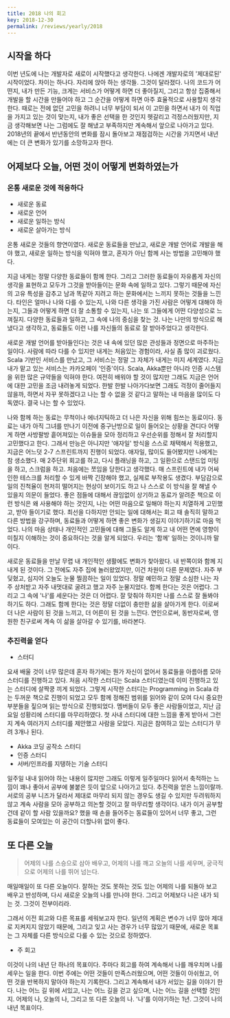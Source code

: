 ```yaml
---
title: 2018 나의 회고
key: 2018-12-30
permalink: /reviews/yearly/2018
---
```


## 시작을 하다
이번 년도에 나는 개발자로 새로이 시작했다고 생각한다. 나에겐 개발자로의 '제대로된' 시작이었다. 차이는 하나다. 자리에 앉아 하는 생각들. 그것이 달라졌다. 나의 코드가 어떤지, 내가 만든 기능, 크게는 서비스가 어떻게 하면 더 좋아질지, 그리고 항상 집중해서 개발을 할 시간을 만들어야 하고 그 순간을 어떻게 하면 아주 효율적으로 사용할지 생각한다. 때로는 전에 없던 고민을 하려니 너무 부담이 되서 이 고민을 하면서 내가 이 직업을 가지고 있는 것이 맞는지, 내가 좋은 선택을 한 것인지 헷갈리고 걱정스러웠지만, 지금 생각해보면 나는 그럼에도 잘 해냈고 부족하지만 계속해서 앞으로 나아가고 있다. 2018년의 끝에서 반년동안의 변화를 잠시 돌아보고 재점검하는 시간을 가지면서 내년에는 더 큰 변화가 있기를 소망하고자 한다.

## 어제보다 오늘, 어떤 것이 어떻게 변화하였는가
### 온통 새로운 것에 적응하다
- 새로운 동료
- 새로운 언어
- 새로운 일하는 방식
- 새로운 살아가는 방식

온통 새로운 것들의 향연이였다. 새로운 동료들을 만났고, 새로운 개발 언어로 개발을 해야 했고, 새로운 일하는 방식을 익혀야 했고, 혼자가 아닌 함께 사는 방법을 고민해야 했다.

지금 내게는 정말 다양한 동료들이 함께 한다. 그리고 그러한 동료들이 자유롭게 자신의 생각을 표현하고 모두가 그것을 받아들이는 문화 속에 일하고 있다. 그렇기 때문에 자신의 고유 특성을 감추고 남과 똑같아 지려고 하는 문화에서는 느끼지 못하는 것들을 느낀다. 타인은 얼마나 나와 다를 수 있는지, 나와 다른 생각을 가진 사람은 어떻게 대해야 하는지, 그들과 어떻게 하면 더 잘 소통할 수 있는지, 나는 또 그들에게 어떤 다양성으로 느껴질지. 다양한 동료들과 일하고, 그 속에 나의 중심을 찾는 것. 나는 나만의 방식으로 해냈다고 생각하고, 동료들도 이런 나를 자신들의 동료로 잘 받아주었다고 생각한다.

새로운 개발 언어를 받아들인다는 것은 내 속에 있던 많은 관성들과 정면으로 마주하는 일이다. 사람에 따라 다를 수 있지만 내게는 처음있는 경험이라, 사실 좀 많이 괴로웠다. Scala 기반인 서비스를 만났고, 그 서비스는 정말 그 자체가 내게는 미지 세계였다. 지금 내가 맡고 있는 서비스는 카카오페이 '인증'이다. Scala, Akka뿐만 아니라 인증 시스템을 위한 많은 규약들을 익혀야 한다. 여전히 배워야 할 것이 많지만 그래도 지금은 언어에 대한 고민을 조금 내려놓게 되었다. 한발 한발 나아가다보면 그래도 걱정이 줄어들지 않을까, 하면서 자꾸 못하겠다고 나는 할 수 없을 것 같다고 말하는 내 마음을 많이도 다독였다. 결국 나는 할 수 있었다.

나와 함께 하는 동료는 무척이나 에너지틱하고 더 나은 자신을 위해 힘쓰는 동료이다. 동료는 내가 아직 그녀를 만나기 이전에 중구난방으로 일이 들어오는 상황을 견디다 어떻게 하면 사방팔방 흩어져있는 이슈들을 모아 정리하고 우선순위를 정해서 잘 처리할지 고민했다고 한다. 그래서 만능은 아니지만 '애자일' 방식을 스스로 채택해서 적용했고, 지금은 어느덧 2-7 스프린트까지 진행이 되었다. 애자일, 많이도 들어봤지만 나에게는 참 생소했다. 매 2주단위 회고를 하고, 다시 플래닝을 하고, 그 일환으로 스탠드업 미팅을 하고, 스크럼을 하고. 처음에는 쪼임을 당한다고 생각했다. 매 스프린트에 내가 어싸인한 테스크를 처리할 수 있게 바짝 긴장해야 했고, 실제로 부작용도 생겼다. 부담감으로 일의 진척율이 현저히 떨어지는 현상이 보이기도 하고 나 스스로 이 방식을 잘 해낼 수 있을지 의문이 들었다. 좋은 점들에 대해서 끊임없이 상기하고 동료가 알려준 책으로 이런 방식은 왜 사용해야 하는 것인지, 나는 어떤 마음으로 일해야 하는지 치열하게 고민했고, 받아 들이기로 했다. 최선을 다하지만 안되는 일에 대해서는 회고 때 솔직히 말하고 다른 방법을 강구하며, 동료들과 어떻게 하면 좋은 변화가 생길지 이야기하기로 마음 먹었다. 나의 마음 상태나 개인적인 고민들에 대해 그들도 알게 하고 내 어떤 면에 영향이 미칠지 이해하는 것이 중요하다는 것을 알게 되었다. 우리는 '함께' 일하는 것이니까 말이다.

새로운 동료들을 만날 무렵 내 개인적인 생활에도 변화가 찾아왔다. 내 반쪽이와 함께 지내게 된 것이다. 그 전에도 자주 집에 놀러왔었지만, 이건 차원이 다른 문제였다. 자주 부딪혔고, 심지어 오늘도 눈물 찔끔하는 일이 있었다. 정말 예민하고 정말 소심한 나는 자주 상처받고 자주 내멋대로 굴려고 했고 자주 눈물지었다. 함께 한다는 것은 어렵다. 그리고 그 속에 '나'를 세운다는 것은 더 어렵다. 잘 맞춰야 하지만 나를 스스로 잘 돌봐야 하기도 하다. 그래도 함께 한다는 것은 정말 더없이 충만한 삶을 살아가게 한다. 이로써 더 나은 사람이 된 것을 느끼고, 더 어른이 된 것을 느낀다. 연인으로써, 동반자로써, 영원한 친구로써 계속 이 삶을 살아갈 수 있기를, 바라본다.

### 추진력을 얻다
- 스터디

요새 배울 것이 너무 많은데 혼자 하기에는 뭔가 자신이 없어서 동료들을 아름아름 모아 스터디를 진행하고 있다. 처음 시작한 스터디는 Scala 스터디였는데 이미 진행하고 있는 스터디에 살짝쿵 끼게 되었다. 그렇게 시작한 스터디는 Programming in Scala 라는 두꺼운 책으로 진행이 되었고 모두 함께 정해진 범위를 읽어와 같이 모여 다시 중요한 부분들을 짚으며 읽는 방식으로 진행되었다. 멤버들이 모두 좋은 사람들이었고, 지난 금요일 성황리에 스터디를 마무리하였다. 첫 사내 스터디에 대한 느낌을 좋게 받아서 그런지 계속 여러가지 스터디를 제안했고 사람을 모았다. 지금은 참여하고 있는 스터디가 무려 3개나 된다.
   - Akka 코딩 공작소 스터디
   - 인증 스터디
   - 서버/인프라를 지탱하는 기술 스터디

일주일 내내 읽어야 하는 내용이 많지만 그래도 이렇게 일주일마다 읽어서 축적하는 느낌이 꽤나 좋아서 공부에 불붙은 듯이 앞으로 나아가고 있다. 추진력을 얻은 느낌이랄까. 서로의 공부 니즈가 달라서 제대로 마무리 되지 않는 경우도 생길 수 있지만 두려워하지 않고 계속 사람을 모아 공부하고 의논할 것이고 잘 마무리할 생각이다. 내가 이거 공부할 건데 같이 할 사람 있을까요? 했을 때 손을 들어주는 동료들이 있어서 너무 좋고, 그런 동료들이 모여있는 이 공간이 더할나위 없이 좋다.

## 또 다른 오늘
> 어제의 나를 스승으로 삼아 배우고, 어제의 나를 깨고 오늘의 나를 세우며, 궁극적으로 어제의 나를 뛰어 넘는다.

매일매일이 또 다른 오늘이다. 잘하는 것도 못하는 것도 있는 어제의 나를 되돌아 보고 배우고 반성하며, 다시 새로운 오늘의 나를 만나야 한다. 그리고 어제보다 나은 내가 되는 것. 그것이 전부이리라.

그래서 이전 회고와 다른 목표를 세워보고자 한다. 일년의 계획은 변수가 너무 많아 제대로 지켜지지 않았기 때문에, 그리고 잊고 사는 경우가 너무 많았기 때문에, 새로운 목표는 그 자체를 다른 방식으로 다룰 수 있는 것으로 정하였다.

- 주 회고

이것이 나의 내년 단 하나의 목표이다. 주마다 회고를 하여 계속해서 나를 깨우치며 나를 세우는 일을 한다. 이번 주에는 어떤 것들이 만족스러웠으며, 어떤 것들이 아쉬웠고, 어떤 것을 반복하지 말아야 하는지 기록한다. 그리고 계속해서 내가 서있는 길을 이야기 한다. 나는 어느 길 위에 서있고, 나는 어느 길을 걷고 싶으며, 나는 어느 길을 선택할 것인지. 어제의 나, 오늘의 나, 그리고 또 다른 오늘의 나. '나'를 이야기하는 1년. 그것이 나의 내년 목표이다.
